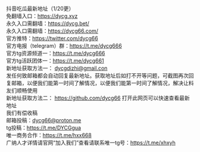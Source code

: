 <br>抖音吃瓜最新地址（1/20更）
<br>免翻墙入口：https://dycg.xyz
<br>永久入口需翻墙：https://dycg.bet/
<br>永久入口需翻墙：https://dycg66.com/
<br>官方推特：https://twitter.com/dycg66
<br>官方电报（telegram）群：https://t.me/dycg666
<br>官方tg资源频道一：https://t.me/dycg666
<br>官方tg活跃团体一：https://t.me/dycg661
<br>新地址获取方法一： dycgdizhi@gmail.con
<br>发任何致邮箱都会自动回复最新地址。获取地址后如打不开等问题，可截图再次回复邮箱，以便我们能第一时间了解情况，以便我们能第一时间了解情况，解决让料友们顺畅使用
<br>新地址获取方法二： https://github.com/dycg66  打开此网页可以快速查看最新地址
<br>我们有偿收稿
<br>邮箱投稿：dycg66@proton.me
<br>tg投稿：https://t.me/DYCGgua
<br>唯一商务合作：https://t.me/hxx668 
<br>广纳人才详情请官网“加入我们”查看请联系唯一tg号：https://t.me/xhxyh
